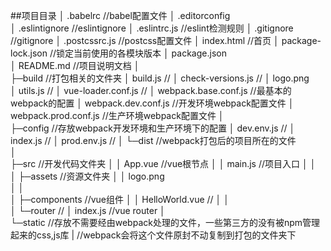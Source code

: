 ##项目目录
│  .babelrc                       //babel配置文件
│  .editorconfig                  
│  .eslintignore                  //eslintignore
│  .eslintrc.js                   //eslint检测规则
│  .gitignore                     //gitignore
│  .postcssrc.js                  //postcss配置文件
│  index.html                     //首页
│  package-lock.json              //锁定当前使用的各模块版本
│  package.json                   
│  README.md                      //项目说明文档
│  
├─build                           //打包相关的文件夹
│      build.js                   //
│      check-versions.js          //
│      logo.png                   
│      utils.js                   //
│      vue-loader.conf.js         //
│      webpack.base.conf.js       //最基本的webpack的配置
│      webpack.dev.conf.js        //开发环境webpack配置文件
│      webpack.prod.conf.js       //生产环境webpack配置文件
│      
├─config                          //存放webpack开发环境和生产环境下的配置
│      dev.env.js                 //
│      index.js                   //
│      prod.env.js                //
│
└─dist                            //webpack打包后的项目所在的文件      
│                  
├─src                             //开发代码文件夹
│  │  App.vue                     //vue根节点
│  │  main.js                     //项目入口
│  │  
│  ├─assets                       //资源文件夹
│  │      logo.png                
│  │      
│  ├─components                   //vue组件
│  │      HelloWorld.vue          //
│  │      
│  └─router                       //
│          index.js               //vue router
│          
└─static                          //存放不需要经由webpack处理的文件，一些第三方的没有被npm管理起来的css,js库
|                                  //webpack会将这个文件原封不动复制到打包的文件夹下
